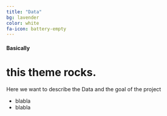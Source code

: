 ```yaml
---
title: "Data"
bg: lavender
color: white
fa-icon: battery-empty
---
```


#### Basically

# this theme rocks.

Here we want to describe the Data and the goal of the project

- blabla
- blabla
